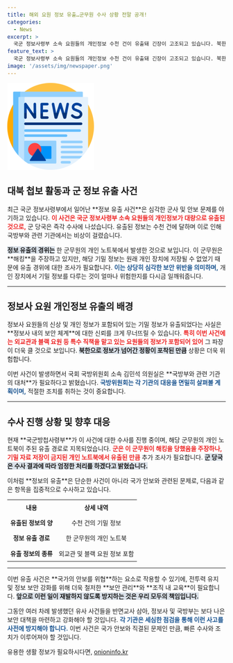 ```yaml
---
title: 해외 요원 정보 유출…군무원 수사 상황 전말 공개!
categories:
  - News
excerpt: >
  국군 정보사령부 소속 요원들의 개인정보 수천 건이 유출돼 긴장이 고조되고 있습니다. 북한으로의 정보 전달 가능성까지 제기되며, 군은 수사에 착수했습니다. 이 사건, 과연 어떤 파장을 불러올까?
feature_text: >
  국군 정보사령부 소속 요원들의 개인정보 수천 건이 유출돼 긴장이 고조되고 있습니다. 북한으로의 정보 전달 가능성까지 제기되며, 군은 수사에 착수했습니다. 이 사건, 과연 어떤 파장을 불러올까?
image: '/assets/img/newspaper.png'
---
```


<p><img src="/assets/img/newspaper.png" alt="kimp 속보" /></p>

<h2 data-ke-size="size26">대북 첩보 활동과 군 정보 유출 사건</h2>

<p data-ke-size="size16">최근 국군 정보사령부에서 일어난 **정보 유출 사건**은 심각한 군사 및 안보 문제를 야기하고 있습니다. <b><span style="color: #ee2323;">이 사건은 국군 정보사령부 소속 요원들의 개인정보가 대량으로 유출된 것으로,</span></b> 군 당국은 즉각 수사에 나섰습니다. 유출된 정보는 수천 건에 달하며 이로 인해 국방부와 관련 기관에서는 비상이 걸렸습니다.</p>

<p data-ke-size="size16"><b><span style="background-color: #21538527;">정보 유출의 경위는</span></b> 한 군무원의 개인 노트북에서 발생한 것으로 보입니다. 이 군무원은 **해킹**을 주장하고 있지만, 해당 기밀 정보는 원래 개인 장치에 저장될 수 없었기 때문에 유출 경위에 대한 조사가 필요합니다. <b><span style="color: #1a5490;">이는 상당히 심각한 보안 위반을 의미하며,</span></b> 개인 장치에서 기밀 정보를 다루는 것이 얼마나 위험한지를 다시금 일깨워줍니다.</p>

<hr>

<h2 data-ke-size="size26">정보사 요원 개인정보 유출의 배경</h2>

<p data-ke-size="size16">정보사 요원들의 신상 및 개인 정보가 포함되어 있는 기밀 정보가 유출되었다는 사실은 **정보사 내의 보안 체계**에 대한 신뢰를 크게 무너뜨릴 수 있습니다. <b><span style="color: #ee2323;">특히 이번 사건에는 외교관과 블랙 요원 등 특수 직책을 맡고 있는 요원들의 정보가 포함되어 있어</span></b> 그 파장이 더욱 클 것으로 보입니다. <b><span style="background-color: #21538527;">북한으로 정보가 넘어간 정황이 포착된 만큼</span></b> 상황은 더욱 위험합니다.</p>

<p data-ke-size="size16">이번 사건이 발생하면서 국회 국방위원회 소속 김민석 의원실은 **국방부와 관련 기관의 대처**가 필요하다고 밝혔습니다. <b><span style="color: #1a5490;">국방위원회는 각 기관의 대응을 면밀히 살펴볼 계획이며,</span></b> 적절한 조치를 취하는 것이 중요합니다.</p>

<hr>

<h2 data-ke-size="size26">수사 진행 상황 및 향후 대응</h2>

<p data-ke-size="size16">현재 **국군방첩사령부**가 이 사건에 대한 수사를 진행 중이며, 해당 군무원의 개인 노트북이 주된 유출 경로로 지목되었습니다. <b><span style="color: #ee2323;">군은 이 군무원이 해킹을 당했음을 주장하나, 기밀 자료 저장이 금지된 개인 노트북에서 유출된 만큼</span></b> 추가 조사가 필요합니다. <b><span style="background-color: #21538527;">군 당국은 수사 결과에 따라 엄정한 처리를 하겠다고 밝혔습니다.</span></b></p>

<p data-ke-size="size16">이처럼 **정보의 유출**은 단순한 사건이 아니라 국가 안보와 관련된 문제로, 다음과 같은 항목을 집중적으로 수사하고 있습니다.</p>

<table style="width: 100%; border-collapse: collapse;">
<tr>
<td style="text-align: center; height: 30px;"><b>내용</b></td>
<td style="text-align: center; height: 30px;"><b>상세 내역</b></td>
</tr>
<tr>
<td style="text-align: center; height: 30px;"><b>유출된 정보의 양</b></td>
<td style="text-align: center; height: 30px;">수천 건의 기밀 정보</td>
</tr>
<tr>
<td style="text-align: center; height: 30px;"><b>정보 유출 경로</b></td>
<td style="text-align: center; height: 30px;">한 군무원의 개인 노트북</td>
</tr>
<tr>
<td style="text-align: center; height: 30px;"><b>유출 정보의 종류</b></td>
<td style="text-align: center; height: 30px;">외교관 및 블랙 요원 정보 포함</td>
</tr>
</table>

<hr>

<p data-ke-size="size16">이번 유출 사건은 **국가의 안보를 위협**하는 요소로 작용할 수 있기에, 전투력 유지 및 정보 보안 강화를 위해 더욱 철저한 **보안 관리**와 **조직 내 교육**이 필요합니다. <b><span style="background-color: #21538527;">앞으로 이런 일이 재발하지 않도록 방지하는 것은 우리 모두의 책임입니다.</span></b></p>

<p data-ke-size="size16">그동안 여러 차례 발생했던 유사 사건들을 반면교사 삼아, 정보사 및 국방부는 보다 나은 보안 대책을 마련하고 강화해야 할 것입니다. <b><span style="color: #1a5490;">각 기관은 세심한 점검을 통해 이런 사고를 사전에 방지해야 합니다.</span></b> 이번 사건은 국가 안보와 직결된 문제인 만큼, 빠른 수사와 조치가 이루어져야 할 것입니다.</p>
유용한 생활 정보가 필요하시다면, <a href="https://onioninfo.kr" rel="dofollow">onioninfo.kr</a>


